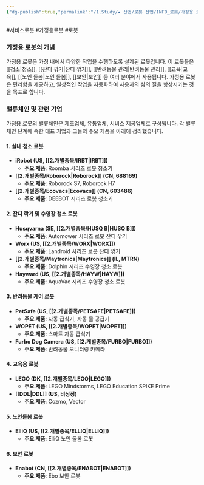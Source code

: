 ```yaml
---
{"dg-publish":true,"permalink":"/1.Study/★ 산업/로봇 산업/INFO_로봇/가정용 로봇/","created":"2024-09-19T14:16:25.245+09:00","updated":"2025-06-03T20:07:20.125+09:00"}
---
```


#서비스로봇 #가정용로봇 #로봇 

### 가정용 로봇의 개념

가정용 로봇은 가정 내에서 다양한 작업을 수행하도록 설계된 로봇입니다. 이 로봇들은 [[청소\|청소]], [[잔디 깎기\|잔디 깎기]], [[반려동물 관리\|반려동물 관리]], [[교육\|교육]], [[노인 돌봄\|노인 돌봄]], [[보안\|보안]] 등 여러 분야에서 사용됩니다. 가정용 로봇은 편리함을 제공하고, 일상적인 작업을 자동화하여 사용자의 삶의 질을 향상시키는 것을 목표로 합니다.

### 밸류체인 및 관련 기업

가정용 로봇의 밸류체인은 제조업체, 유통업체, 서비스 제공업체로 구성됩니다. 각 밸류체인 단계에 속한 대표 기업과 그들의 주요 제품을 아래에 정리했습니다.

#### 1. 실내 청소 로봇

- **iRobot (US, [[2.개별종목/IRBT\|IRBT]])**
    - **주요 제품**: Roomba 시리즈 로봇 청소기
- **[[2.개별종목/Roborock\|Roborock]] (CN, 688169)**
    - **주요 제품**: Roborock S7, Roborock H7
- **[[2.개별종목/Ecovacs\|Ecovacs]] (CN, 603486)**
    - **주요 제품**: DEEBOT 시리즈 로봇 청소기

#### 2. 잔디 깎기 및 수영장 청소 로봇

- **Husqvarna (SE, [[2.개별종목/HUSQ B\|HUSQ B]])**
    - **주요 제품**: Automower 시리즈 로봇 잔디 깎기
- **Worx (US, [[2.개별종목/WORX\|WORX]])**
    - **주요 제품**: Landroid 시리즈 로봇 잔디 깎기
- **[[2.개별종목/Maytronics\|Maytronics]] (IL, MTRN)**
    - **주요 제품**: Dolphin 시리즈 수영장 청소 로봇
- **Hayward (US, [[2.개별종목/HAYW\|HAYW]])**
    - **주요 제품**: AquaVac 시리즈 수영장 청소 로봇

#### 3. 반려동물 케어 로봇

- **PetSafe (US, [[2.개별종목/PETSAFE\|PETSAFE]])**
    - **주요 제품**: 자동 급식기, 자동 물 공급기
- **WOPET (US, [[2.개별종목/WOPET\|WOPET]])**
    - **주요 제품**: 스마트 자동 급식기
- **Furbo Dog Camera (US, [[2.개별종목/FURBO\|FURBO]])**
    - **주요 제품**: 반려동물 모니터링 카메라

#### 4. 교육용 로봇

- **LEGO (DK, [[2.개별종목/LEGO\|LEGO]])**
    - **주요 제품**: LEGO Mindstorms, LEGO Education SPIKE Prime
- **[[DDL\|DDL]] (US, 비상장)**
    - **주요 제품**: Cozmo, Vector

#### 5. 노인돌봄 로봇

- **ElliQ (US, [[2.개별종목/ELLIQ\|ELLIQ]])**
    - **주요 제품**: ElliQ 노인 돌봄 로봇

#### 6. 보안 로봇

- **Enabot (CN, [[2.개별종목/ENABOT\|ENABOT]])**
    - **주요 제품**: Ebo 보안 로봇